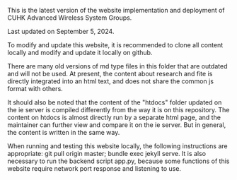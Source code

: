 This is the latest version of the website implementation and deployment of CUHK Advanced Wireless System Groups.

Last updated on September 5, 2024.

To modify and update this website, it is recommended to clone all content locally and modify and update it locally on github.

There are many old versions of md type files in this folder that are outdated and will not be used. At present, the content about research and fite is directly integrated into an html text, and does not share the common js format with others.

It should also be noted that the content of the "htdocs" folder updated on the ie server is compiled differently from the way it is on this repository. The content on htdocs is almost directly run by a separate html page, and the maintainer can further view and compare it on the ie server. But in general, the content is written in the same way.

When running and testing this website locally, the following instructions are appropriate: git pull origin master; bundle exec jekyll serve. It is also necessary to run the backend script app.py, because some functions of this website require network port response and listening to use.
